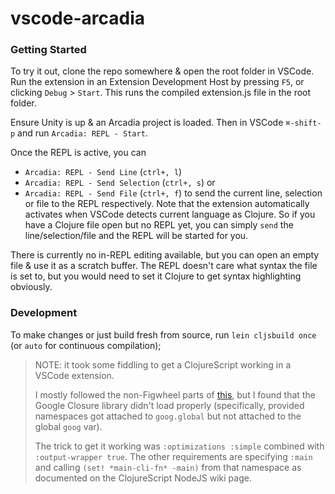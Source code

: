 # vscode-arcadia

### Getting Started
To try it out, clone the repo somewhere & open the 
root folder in VSCode.  Run the extension in an 
Extension Development Host by pressing `F5`, or 
clicking `Debug` > `Start`.  This runs the compiled
extension.js file in the root folder.

Ensure Unity is up & an Arcadia project is loaded.
Then in VSCode `⌘-shift-p` and run `Arcadia: REPL - Start`.

Once the REPL is active, you can 
- `Arcadia: REPL - Send Line` (`ctrl+, l`)
- `Arcadia: REPL - Send Selection` (`ctrl+, s`) or
- `Arcadia: REPL - Send File` (`ctrl+, f`) 
to send the current line, selection or file to the
REPL respectively. Note that the extension automatically
activates when VSCode detects current language as Clojure.
So if you have a Clojure file open but no REPL yet, 
you can simply `send` the line/selection/file and 
the REPL will be started for you.  

There is currently no in-REPL editing available, but 
you can open an empty file & use it as a scratch buffer.
The REPL doesn't care what syntax the file is set to, 
but you would need to set it Clojure to get syntax 
highlighting obviously.

### Development 
To make changes or just build fresh from source,
run `lein cljsbuild once` (or `auto` for continuous
compilation);

> NOTE: it took some fiddling to get a ClojureScript
working in a VSCode extension.
>
>I mostly followed the non-Figwheel parts of 
[this](https://github.com/bhauman/lein-figwheel/wiki/Node.js-development-with-figwheel),
but I found that the Google Closure library didn't load 
properly (specifically, provided namespaces got attached 
to `goog.global` but not attached to the global `goog` var).
>
>The trick to get it working was `:optimizations :simple` 
combined with `:output-wrapper true`. The other requirements 
are specifying `:main` and calling `(set! *main-cli-fn* -main)` 
from that namespace as documented on the ClojureScript 
NodeJS wiki page.